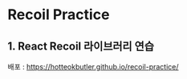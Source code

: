 # Recoil Practice

## 1. React Recoil 라이브러리 연습

배포 : https://hotteokbutler.github.io/recoil-practice/
